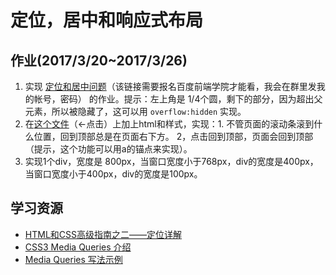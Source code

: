 # 定位，居中和响应式布局
## 作业(2017/3/20~2017/3/26)
1. 实现 [定位和居中问题](http://ife.baidu.com/course/detail/id/95)（该链接需要报名百度前端学院才能看，我会在群里发我的帐号，密码） 的作业。提示：左上角是 1/4个圆，剩下的部分，因为超出父元素，所以被隐藏了，这可以用 `overflow:hidden` 实现。
1. 在[这个文件](template.html)（<-点击）上加上html和样式，实现：1. 不管页面的滚动条滚到什么位置，回到顶部总是在页面右下方。 2，点击回到顶部，页面会回到顶部（提示，这个功能可以用a的锚点来实现）。
1. 实现1个div，宽度是 800px，当窗口宽度小于768px，div的宽度是400px，当窗口宽度小于400px，div的宽度是100px。

## 学习资源
* [HTML和CSS高级指南之二——定位详解](http://www.w3cplus.com/css/advanced-html-css-lesson2-detailed-css-positioning.html)
* [CSS3 Media Queries 介绍](http://www.w3cplus.com/content/css3-media-queries)
* [Media Queries 写法示例](http://www.jianshu.com/p/636f0ade9971)